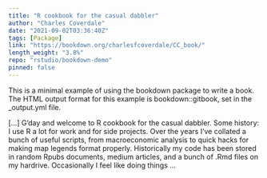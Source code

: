 ```yaml
---
title: "R cookbook for the casual dabbler"
author: "Charles Coverdale"
date: "2021-09-02T03:36:40Z"
tags: [Package]
link: "https://bookdown.org/charlesfcoverdale/CC_book/"
length_weight: "3.8%"
repo: "rstudio/bookdown-demo"
pinned: false
---
```


<p>This is a minimal example of using the bookdown package to write a book.
The HTML output format for this example is bookdown::gitbook,
set in the _output.yml file.</p> [...] G’day and welcome to R cookbook for the casual dabbler. Some history: I use R a lot for work and for side projects. Over the years I’ve collated a bunch of useful scripts, from macroeconomic analysis to quick hacks for making map legends format properly. Historically my code has been stored in random Rpubs documents, medium articles, and a bunch of .Rmd files on my hardrive. Occasionally I feel like doing things ...
